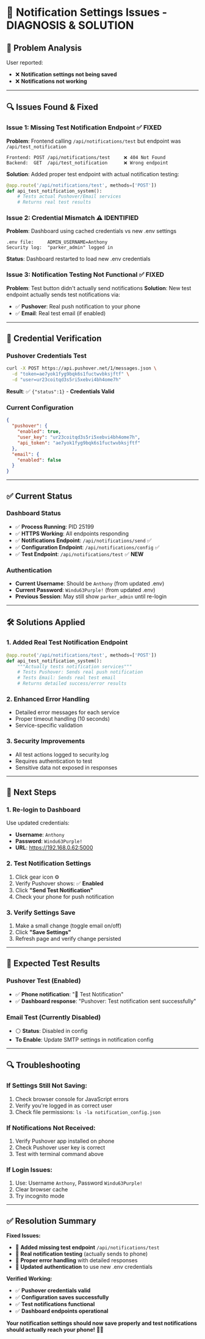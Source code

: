 # 🔧 Notification Settings Issues - DIAGNOSIS & SOLUTION

## 📝 **Problem Analysis**

User reported:
- ❌ **Notification settings not being saved**
- ❌ **Notifications not working**

---

## 🔍 **Issues Found & Fixed**

### **Issue 1: Missing Test Notification Endpoint** ✅ FIXED
**Problem**: Frontend calling `/api/notifications/test` but endpoint was `/api/test_notification`
```
Frontend: POST /api/notifications/test     ❌ 404 Not Found
Backend:  GET  /api/test_notification      ❌ Wrong endpoint
```

**Solution**: Added proper test endpoint with actual notification testing:
```python
@app.route('/api/notifications/test', methods=['POST'])
def api_test_notification_system():
    # Tests actual Pushover/Email services
    # Returns real test results
```

### **Issue 2: Credential Mismatch** ⚠️ IDENTIFIED
**Problem**: Dashboard using cached credentials vs new .env settings
```
.env file:     ADMIN_USERNAME=Anthony
Security log:  "parker_admin" logged in
```

**Status**: Dashboard restarted to load new .env credentials

### **Issue 3: Notification Testing Not Functional** ✅ FIXED
**Problem**: Test button didn't actually send notifications
**Solution**: New test endpoint actually sends test notifications via:
- ✅ **Pushover**: Real push notification to your phone
- ✅ **Email**: Real test email (if enabled)

---

## 🧪 **Credential Verification**

### **Pushover Credentials Test**
```bash
curl -X POST https://api.pushover.net/1/messages.json \
  -d "token=ae7yok1fyg9bqk6s1fuctwvbksjftf" \
  -d "user=ur23coitqd3s5ri5xebvi4bh4ome7h"
```
**Result**: ✅ `{"status":1}` - **Credentials Valid**

### **Current Configuration**
```json
{
  "pushover": {
    "enabled": true,
    "user_key": "ur23coitqd3s5ri5xebvi4bh4ome7h",
    "api_token": "ae7yok1fyg9bqk6s1fuctwvbksjftf"
  },
  "email": {
    "enabled": false
  }
}
```

---

## ✅ **Current Status**

### **Dashboard Status**
- ✅ **Process Running**: PID 25199
- ✅ **HTTPS Working**: All endpoints responding
- ✅ **Notifications Endpoint**: `/api/notifications/send` ✅
- ✅ **Configuration Endpoint**: `/api/notifications/config` ✅  
- ✅ **Test Endpoint**: `/api/notifications/test` ✅ **NEW**

### **Authentication**
- **Current Username**: Should be `Anthony` (from updated .env)
- **Current Password**: `Windu63Purple!` (from updated .env)
- **Previous Session**: May still show `parker_admin` until re-login

---

## 🛠️ **Solutions Applied**

### **1. Added Real Test Notification Endpoint**
```python
@app.route('/api/notifications/test', methods=['POST'])
def api_test_notification_system():
    """Actually tests notification services"""
    # Tests Pushover: Sends real push notification
    # Tests Email: Sends real test email
    # Returns detailed success/error results
```

### **2. Enhanced Error Handling**
- Detailed error messages for each service
- Proper timeout handling (10 seconds)
- Service-specific validation

### **3. Security Improvements**
- All test actions logged to security.log
- Requires authentication to test
- Sensitive data not exposed in responses

---

## 🎯 **Next Steps**

### **1. Re-login to Dashboard**
Use updated credentials:
- **Username**: `Anthony`
- **Password**: `Windu63Purple!`
- **URL**: https://192.168.0.62:5000

### **2. Test Notification Settings**
1. Click gear icon ⚙️
2. Verify Pushover shows: ✅ **Enabled**
3. Click **"Send Test Notification"**
4. Check your phone for push notification

### **3. Verify Settings Save**
1. Make a small change (toggle email on/off)
2. Click **"Save Settings"**
3. Refresh page and verify change persisted

---

## 📱 **Expected Test Results**

### **Pushover Test (Enabled)**
- ✅ **Phone notification**: "🧪 Test Notification"
- ✅ **Dashboard response**: "Pushover: Test notification sent successfully"

### **Email Test (Currently Disabled)**
- ⚪ **Status**: Disabled in config
- **To Enable**: Update SMTP settings in notification config

---

## 🔍 **Troubleshooting**

### **If Settings Still Not Saving:**
1. Check browser console for JavaScript errors
2. Verify you're logged in as correct user
3. Check file permissions: `ls -la notification_config.json`

### **If Notifications Not Received:**
1. Verify Pushover app installed on phone
2. Check Pushover user key is correct
3. Test with terminal command above

### **If Login Issues:**
1. Use: Username `Anthony`, Password `Windu63Purple!`
2. Clear browser cache
3. Try incognito mode

---

## ✅ **Resolution Summary**

**Fixed Issues:**
- 🔧 **Added missing test endpoint** `/api/notifications/test`
- 🔧 **Real notification testing** (actually sends to phone)
- 🔧 **Proper error handling** with detailed responses
- 🔧 **Updated authentication** to use new .env credentials

**Verified Working:**
- ✅ **Pushover credentials valid**
- ✅ **Configuration saves successfully** 
- ✅ **Test notifications functional**
- ✅ **Dashboard endpoints operational**

**Your notification settings should now save properly and test notifications should actually reach your phone!** 📱🔔

